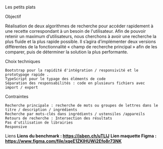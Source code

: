 Les petits plats

Objectif

Réalisation de deux algorithmes de recherche pour accéder rapidement à une recette correspondant à un besoin de l'utilisateur. Afin de pouvoir retenir un maximum d’utilisateurs, nous cherchons à avoir une recherche la plus fluide et la plus rapide possible. Il s’agira d’implémenter deux versions différentes de la fonctionnalité « champ de recherche principal » afin de les comparer, puis de déterminer la solution la plus performante.

Choix techniques

    Bootstrap pour la rapidité d'intégration / responsivité et le prototypage rapide .
    TypeScript pour le typage des éléments de code
    Séparation des responsabilités : code en plusieurs fichiers avec import / export

Contraintes

    Recherche principale : recherche de mots ou groupes de lettres dans le titre / description / ingrédients
    Recherche par mots-clés dans ingrédients / ustensiles /appareils
    Retours de recherche : Intersection des résultats
    Pas d'utilisation de librairies
    Responsive



Liens
**Liens du benchmark : https://jsben.ch/uTLlJ**
**Lien maquette Figma : https://www.figma.com/file/xqeE1ZKlHUWi2Efo8r73NK**

